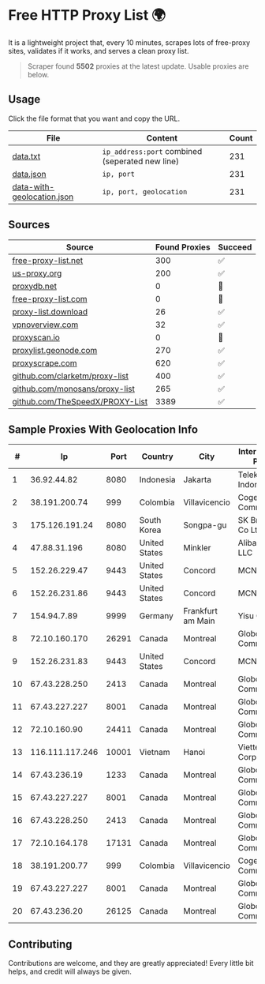 
# Free HTTP Proxy List 🌍

It is a lightweight project that, every 10 minutes, scrapes lots of free-proxy sites, validates if it works, and serves a clean proxy list.


> Scraper found **5502** proxies at the latest update. Usable proxies are below.

## Usage

Click the file format that you want and copy the URL.


|File|Content|Count|
|----|-------|-----|
|[data.txt](https://raw.githubusercontent.com/themiralay/Proxy-List-World/master/data.txt)|`ip_address:port` combined (seperated new line)|231|
|[data.json](https://raw.githubusercontent.com/themiralay/Proxy-List-World/master/data.json)|`ip, port`|231|
|[data-with-geolocation.json](https://raw.githubusercontent.com/themiralay/Proxy-List-World/master/data-with-geolocation.json)|`ip, port, geolocation`|231|

## Sources

|Source|Found Proxies|Succeed|
|------|-------------|-------|
|[free-proxy-list.net](https://free-proxy-list.net)|300|✅|
|[us-proxy.org](https://www.us-proxy.org)|200|✅|
|[proxydb.net](http://proxydb.net)|0|🚫|
|[free-proxy-list.com](https://free-proxy-list.com/?page=&port=&type%5B%5D=http&type%5B%5D=https&up_time=0&search=Search)|0|🚫|
|[proxy-list.download](https://www.proxy-list.download/HTTP)|26|✅|
|[vpnoverview.com](https://vpnoverview.com/privacy/anonymous-browsing/free-proxy-servers)|32|✅|
|[proxyscan.io](https://www.proxyscan.io)|0|🚫|
|[proxylist.geonode.com](https://proxylist.geonode.com/api/proxy-list?limit=300&page=1&sort_by=lastChecked&sort_type=desc&protocols=http,https)|270|✅|
|[proxyscrape.com](https://api.proxyscrape.com/v2/?request=displayproxies&protocol=http&timeout=10000&country=all&ssl=all&anonymity=all)|620|✅|
|[github.com/clarketm/proxy-list](https://raw.githubusercontent.com/clarketm/proxy-list/master/proxy-list-raw.txt)|400|✅|
|[github.com/monosans/proxy-list](https://raw.githubusercontent.com/monosans/proxy-list/main/proxies/http.txt)|265|✅|
|[github.com/TheSpeedX/PROXY-List](https://raw.githubusercontent.com/TheSpeedX/PROXY-List/master/http.txt)|3389|✅|


## Sample Proxies With Geolocation Info

|#|Ip|Port|Country|City|Internet Service Provider|
|-|--|----|-------|----|-------------------------|
|1|36.92.44.82|8080|Indonesia|Jakarta|Telekomunikasi Indonesia|
|2|38.191.200.74|999|Colombia|Villavicencio|Cogent Communications|
|3|175.126.191.24|8080|South Korea|Songpa-gu|SK Broadband Co Ltd|
|4|47.88.31.196|8080|United States|Minkler|Alibaba.com LLC|
|5|152.26.229.47|9443|United States|Concord|MCNC|
|6|152.26.231.86|9443|United States|Concord|MCNC|
|7|154.94.7.89|9999|Germany|Frankfurt am Main|Yisu Cloud|
|8|72.10.160.170|26291|Canada|Montreal|GloboTech Communications|
|9|152.26.231.83|9443|United States|Concord|MCNC|
|10|67.43.228.250|2413|Canada|Montreal|GloboTech Communications|
|11|67.43.227.227|8001|Canada|Montreal|GloboTech Communications|
|12|72.10.160.90|24411|Canada|Montreal|GloboTech Communications|
|13|116.111.117.246|10001|Vietnam|Hanoi|Viettel Corporation|
|14|67.43.236.19|1233|Canada|Montreal|GloboTech Communications|
|15|67.43.227.227|8001|Canada|Montreal|GloboTech Communications|
|16|67.43.228.250|2413|Canada|Montreal|GloboTech Communications|
|17|72.10.164.178|17131|Canada|Montreal|GloboTech Communications|
|18|38.191.200.77|999|Colombia|Villavicencio|Cogent Communications|
|19|67.43.227.227|8001|Canada|Montreal|GloboTech Communications|
|20|67.43.236.20|26125|Canada|Montreal|GloboTech Communications|



## Contributing

Contributions are welcome, and they are greatly appreciated! Every
little bit helps, and credit will always be given.

